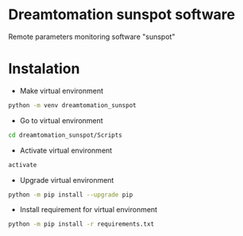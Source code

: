 # Dreamtomation sunspot software

Remote parameters monitoring software "sunspot" 

# Instalation

 - Make virtual environment
```sh
python -m venv dreamtomation_sunspot
```

 - Go to virtual environment
```sh
cd dreamtomation_sunspot/Scripts
```

 - Activate virtual environment
```sh
activate
```

 - Upgrade virtual environment
```sh
python -m pip install --upgrade pip
```

 - Install requirement for virtual environment
```sh
python -m pip install -r requirements.txt
```


